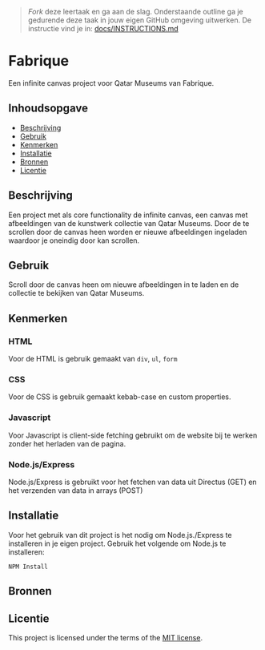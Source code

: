 > _Fork_ deze leertaak en ga aan de slag. Onderstaande outline ga je gedurende deze taak in jouw eigen GitHub omgeving uitwerken. De instructie vind je in: [docs/INSTRUCTIONS.md](docs/INSTRUCTIONS.md)

# Fabrique
<!-- Geef je project een titel en schrijf in één zin wat het is -->
Een infinite canvas project voor Qatar Museums van Fabrique.

## Inhoudsopgave

  * [Beschrijving](#beschrijving)
  * [Gebruik](#gebruik)
  * [Kenmerken](#kenmerken)
  * [Installatie](#installatie)
  * [Bronnen](#bronnen)
  * [Licentie](#licentie)

## Beschrijving
<!-- Bij Beschrijving staat kort beschreven wat voor project het is en wat je hebt gemaakt -->
<!-- Voeg een mooie poster visual toe 📸 -->
<!-- Voeg een link toe naar Github Pages 🌐-->
Een project met als core functionality de infinite canvas, een canvas met afbeeldingen van
de kunstwerk collectie van Qatar Museums.
Door de te scrollen door de canvas heen worden er nieuwe afbeeldingen ingeladen waardoor je
oneindig door kan scrollen.

## Gebruik
<!-- Bij Gebruik staat de user story, hoe het werkt en wat je er mee kan. -->
Scroll door de canvas heen om nieuwe afbeeldingen in te laden en de collectie te bekijken van Qatar Museums.

## Kenmerken
<!-- Bij Kenmerken staat welke technieken zijn gebruikt en hoe. Wat is de HTML structuur? Wat zijn de belangrijkste dingen in CSS? Wat is er met JS gedaan en hoe? Misschien heb je iets met NodeJS gedaan, of heb je een framwork of library gebruikt? -->
### HTML
Voor de HTML is gebruik gemaakt van ```div```, ```ul```, ```form```

### CSS
Voor de CSS is gebruik gemaakt kebab-case en custom properties.

### Javascript
Voor Javascript is client-side fetching gebruikt om de website bij te werken zonder het herladen van de pagina.

### Node.js/Express
Node.js/Express is gebruikt voor het fetchen van data uit Directus (GET) en het verzenden van data in arrays (POST)

## Installatie
<!-- Bij Instalatie staat hoe een andere developer aan jouw repo kan werken -->
Voor het gebruik van dit project is het nodig om Node.js./Express te installeren in je eigen project.
Gebruik het volgende om Node.js te installeren:

```NPM Install```

## Bronnen

## Licentie

This project is licensed under the terms of the [MIT license](./LICENSE).
